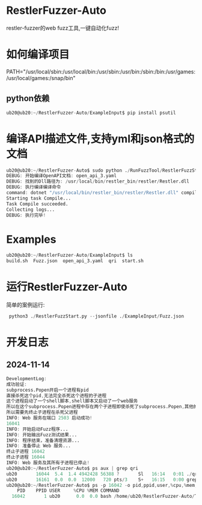 # RestlerFuzzer-Auto
restler-fuzzer的web fuzz工具,一键自动化fuzz!


# 如何编译项目
PATH="/usr/local/sbin:/usr/local/bin:/usr/sbin:/usr/bin:/sbin:/bin:/usr/games:/usr/local/games:/snap/bin"

## python依赖
```d
ub20@ub20:~/RestlerFuzzer-Auto/ExampleInput$ pip install psutil
```


# 编译API描述文件,支持yml和json格式的文档
```d
ub20@ub20:~/RestlerFuzzer-Auto$ sudo python ./RunFuzzTool/RestlerFuzzStart.py --jsonfile ./ExampleInput/Fuzz.json --uploadPath ./TestDir/ --FuzzStateOutputPath ./TestDir/ --ALLFuzzWorkPath ./TestDir/
DEBUG: 开始编译OpenAPI文档: open_api_3.yaml
DEBUG: 找到的Dll路径为: /usr/local/bin/restler_bin/restler/Restler.dll
DEBUG: 执行编译编译命令
command: dotnet "/usr/local/bin/restler_bin/restler/Restler.dll" compile --api_spec "/home/ub20/RestlerFuzzer-Auto/TestDir/example_fuzz_task_1/open_api_3.yaml"
Starting task Compile...
Task Compile succeeded.
Collecting logs...
DEBUG: 执行完毕!
```

# Examples
```d
ub20@ub20:~/RestlerFuzzer-Auto/ExampleInput$ ls
build.sh  Fuzz.json  open_api_3.yaml  qri  start.sh

```

# 运行RestlerFuzzer-Auto
简单的案例运行:
```d
 python3 ./RestlerFuzzStart.py --jsonfile ./ExampleInput/Fuzz.json 
```






# 开发日志
## 2024-11-14
```d
DevelopmentLog:
成功验证:
subprocess.Popen开启一个进程有pid
直接杀死这个pid,无法完全杀死这个进程的子进程
这个进程启动了一个shell脚本,shell脚本又启动了一个web服务
所以在这个subprocess.Popen进程中存在两个子进程即使杀死了subprocess.Popen,其他的两个子进程也不会停止!
所以需要先终止子进程在杀死父进程
INFO: Web 服务在端口 2503 启动成功!
16041
INFO: 开始启动Fuzz程序...
INFO: 开始输出Fuzz测试结果...
INFO: 程序结束，准备清理资源...
INFO: 准备停止 Web 服务...
终止子进程 16042
终止子进程 16044
INFO: Web 服务及其所有子进程已停止!
ub20@ub20:~/RestlerFuzzer-Auto$ ps aux | grep qri
ub20       16044  5.4  1.4 4942428 56388 ?       Sl   16:14   0:01 ./qri connect --setup --migrate --no-prompt
ub20       16161  0.0  0.0  12000   720 pts/3    S+   16:15   0:00 grep --color=auto qri
ub20@ub20:~/RestlerFuzzer-Auto$ ps -p 16042 -o pid,ppid,user,%cpu,%mem,command
    PID    PPID USER     %CPU %MEM COMMAND
  16042       1 ub20      0.0  0.0 bash /home/ub20/RestlerFuzzer-Auto/TestDir/example_fuzz_task_1/start.sh
```


